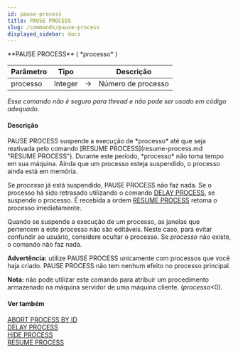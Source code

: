 ```yaml
---
id: pause-process
title: PAUSE PROCESS
slug: /commands/pause-process
displayed_sidebar: docs
---
```


<!--REF #_command_.PAUSE PROCESS.Syntax-->**PAUSE PROCESS** ( *processo* )<!-- END REF-->
<!--REF #_command_.PAUSE PROCESS.Params-->
| Parâmetro | Tipo |  | Descrição |
| --- | --- | --- | --- |
| processo | Integer | &#8594;  | Número de processo |

<!-- END REF-->

*Esse comando não é seguro para thread e não pode ser usado em código adequado.*


#### Descrição 

<!--REF #_command_.PAUSE PROCESS.Summary-->PAUSE PROCESS suspende a execução de *processo* até que seja reativada pelo comando [RESUME PROCESS](resume-process.md "RESUME PROCESS").<!-- END REF--> Durante este período, *processo* não toma tempo em sua máquina. Ainda que um processo esteja suspendido, o processo ainda está em memória. 

Se *processo* já está suspendido, PAUSE PROCESS não faz nada. Se o processo há sido retrasado utilizando o comando [DELAY PROCESS](delay-process.md "DELAY PROCESS"), se suspende o processo. É recebida a ordem [RESUME PROCESS](resume-process.md "RESUME PROCESS") retoma o processo imediatamente. 

Quando se suspende a execução de um processo, as janelas que pertencem a este processo não são editáveis. Neste caso, para evitar confundir ao usuário, considere ocultar o processo. Se *processo* não existe, o comando não faz nada.

**Advertência:** utilize PAUSE PROCESS unicamente com processos que você haja criado. PAUSE PROCESS não tem nenhum efeito no processo principal.

**Nota:** não pode utilizar este comando para atribuir um procedimento armazenado na máquina servidor de uma máquina cliente. (*processo*<0).

#### Ver também 

[ABORT PROCESS BY ID](abort-process-by-id.md)  
[DELAY PROCESS](delay-process.md)  
[HIDE PROCESS](hide-process.md)  
[RESUME PROCESS](resume-process.md)  